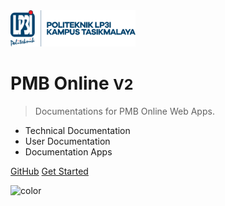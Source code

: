 <img src="images/lp3i.png" alt="logo" width="200">

# PMB Online <small>V2</small>

> Documentations for PMB Online Web Apps.

- Technical Documentation
- User Documentation
- Documentation Apps

[GitHub](https://github.com/kanglerian)
[Get Started](https://pmb.politekniklp3i-tasikmalaya.ac.id)

![color](#f0f0f0)